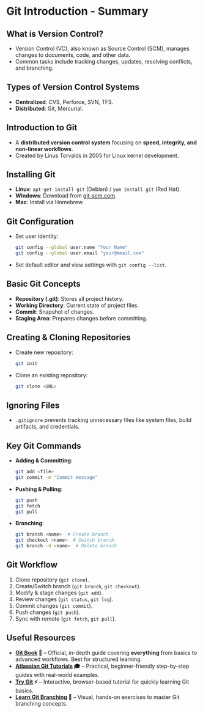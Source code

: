 # Git Introduction - Summary

## **What is Version Control?**
- Version Control (VC), also known as Source Control (SCM), manages changes to documents, code, and other data.
- Common tasks include tracking changes, updates, resolving conflicts, and branching.

## **Types of Version Control Systems**
- **Centralized**: CVS, Perforce, SVN, TFS.
- **Distributed**: Git, Mercurial.

## **Introduction to Git**
- A **distributed version control system** focusing on **speed, integrity, and non-linear workflows**.
- Created by Linus Torvalds in 2005 for Linux kernel development.

## **Installing Git**
- **Linux**: `apt-get install git` (Debian) / `yum install git` (Red Hat).
- **Windows**: Download from [git-scm.com](https://git-scm.com).
- **Mac**: Install via Homebrew.

## **Git Configuration**
- Set user identity:
  ```sh
  git config --global user.name "Your Name"
  git config --global user.email "your@email.com"
  ```
- Set default editor and view settings with `git config --list`.

## **Basic Git Concepts**
- **Repository (.git)**: Stores all project history.
- **Working Directory**: Current state of project files.
- **Commit**: Snapshot of changes.
- **Staging Area**: Prepares changes before committing.

## **Creating & Cloning Repositories**
- Create new repository:  
  ```sh
  git init
  ```
- Clone an existing repository:  
  ```sh
  git clone <URL>
  ```

## **Ignoring Files**
- `.gitignore` prevents tracking unnecessary files like system files, build artifacts, and credentials.

## **Key Git Commands**
- **Adding & Committing**:
  ```sh
  git add <file>
  git commit -m "Commit message"
  ```
- **Pushing & Pulling**:
  ```sh
  git push
  git fetch
  git pull
  ```
- **Branching**:
  ```sh
  git branch <name>  # Create branch
  git checkout <name>  # Switch branch
  git branch -d <name>  # Delete branch
  ```

## **Git Workflow**
1. Clone repository (`git clone`).
2. Create/Switch branch (`git branch`, `git checkout`).
3. Modify & stage changes (`git add`).
4. Review changes (`git status`, `git log`).
5. Commit changes (`git commit`).
6. Push changes (`git push`).
7. Sync with remote (`git fetch`, `git pull`).

## **Useful Resources**


- **[Git Book](https://git-scm.com/book/en/v2) 📖** – Official, in-depth guide covering **everything** from basics to advanced workflows. Best for structured learning.  
- **[Atlassian Git Tutorials](https://www.atlassian.com/git/tutorials) 🎓** – Practical, beginner-friendly step-by-step guides with real-world examples.  
- **[Try Git](https://try.github.io/) ⚡** – Interactive, browser-based tutorial for quickly learning Git basics.  
- **[Learn Git Branching](https://learngitbranching.js.org/) 🌿** – Visual, hands-on exercises to master Git branching concepts.  

